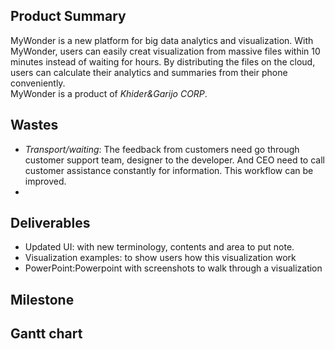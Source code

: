 ## Product Summary
MyWonder is a new platform for big data analytics and visualization. 
With MyWonder, users can easily creat visualization from massive files within 10 minutes instead of waiting for hours. 
By distributing the files on the cloud, users can calculate their analytics and summaries from their phone conveniently.   
MyWonder is a product of _Khider&Garijo CORP_.
## Wastes
- *Transport/waiting*: The feedback from customers need go through customer support team, designer to the developer. And CEO need to call customer assistance constantly for information. This workflow can be improved. 
- 

## Deliverables
- Updated UI: with new terminology, contents and area to put note.
- Visualization examples: to show users how this visualization work
- PowerPoint:Powerpoint with screenshots to walk through a visualization

## Milestone

## Gantt chart



